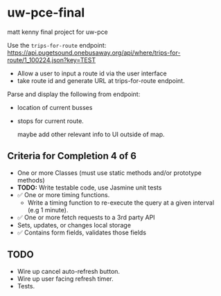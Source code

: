 # uw-pce-final
matt kenny final project for uw-pce

Use the `trips-for-route` endpoint: https://api.pugetsound.onebusaway.org/api/where/trips-for-route/1_100224.json?key=TEST

- Allow a user to input a route id via the user interface
- take route id and generate URL at trips-for-route endpoint.

Parse and display the following from endpoint:
- location of current busses
- stops for current route.

  maybe add other relevant info to UI outside of map.

## Criteria for Completion 4 of 6
- One or more Classes (must use static methods and/or prototype methods)
- **TODO:** Write testable code, use Jasmine unit tests
- :white_check_mark: One or more timing functions.
  - Write a timing function to re-execute the query
    at a given interval (e.g 1 minute).
- :white_check_mark: One or more fetch requests to a 3rd party API
- Sets, updates, or changes local storage
- :white_check_mark: Contains form fields, validates those fields

## TODO

- Wire up cancel auto-refresh button.
- Wire up user facing refresh timer.
- Tests.